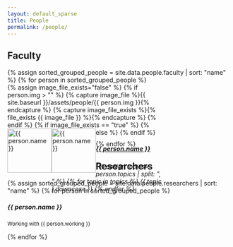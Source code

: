 ```yaml
---
layout: default_sparse
title: People
permalink: /people/
---
```


## Faculty

<div class="container no-gutters pl-0 pr-0 pt-2">
<div class="row no-gutters">
{% assign sorted_grouped_people = site.data.people.faculty | sort: "name" %}
{% for person in sorted_grouped_people %}
    <div class="mb-2 ml-1 mr-1 mx-auto mx-sm-left col-xs-auto">
    <div class="mb-3" style="width: 22rem; height: 8rem;">
      <div class="p-0">
        {% assign image_file_exists="false" %}
        {% if person.img > "" %}
            {% capture image_file %}{{ site.baseurl }}/assets/people/{{ person.img }}{% endcapture %}
            {% capture image_file_exists %}{% file_exists {{ image_file }} %}{% endcapture %}
        {% endif %}
        {% if image_file_exists == "true" %}
            <img src="{{ image_file }}" class="pr-3" alt="{{ person.name }}" style="width:100px; float: left;">
        {% else %}
            <img src="{{ site.baseurl }}/assets/images/mugshots/missing.jpg" class="pr-3" alt="{{ person.name }}" style="width:100px; float: left;">
        {% endif %}
        <div class="d-block" style="margin-left: 100px;">
            <a href="{{ person.url }}"><h5 class="card-title mb-0">{{ person.name }}</h5></a>
            <!--<p class="card-text p-1">{{ person.topics }}</p>-->
            <h6>
            {% assign topics= person.topics | split: ", " %}
            {% for topic in topics %}
            <span class="badge badge-light">{{ topic | downcase }}</span>
            {% endfor %}
            </h6>
        </div>
      </div>
    </div>
    </div>
{% endfor %}
</div>
</div>

## Researchers

<div class="container no-gutters pl-0 pr-0 pt-2">
<div class="row">
{% assign sorted_grouped_people = site.data.people.researchers | sort: "name" %}
{% for person in sorted_grouped_people %}
<div class="col-xs-5 col-md-4 col-lg-3 mb-3">
    <h5 class="mb-0">{{ person.name }}</h5>
    <p class="m-0"><small>Working with {{ person.working }}</small></p>
</div>
{% endfor %}
</div>
</div>